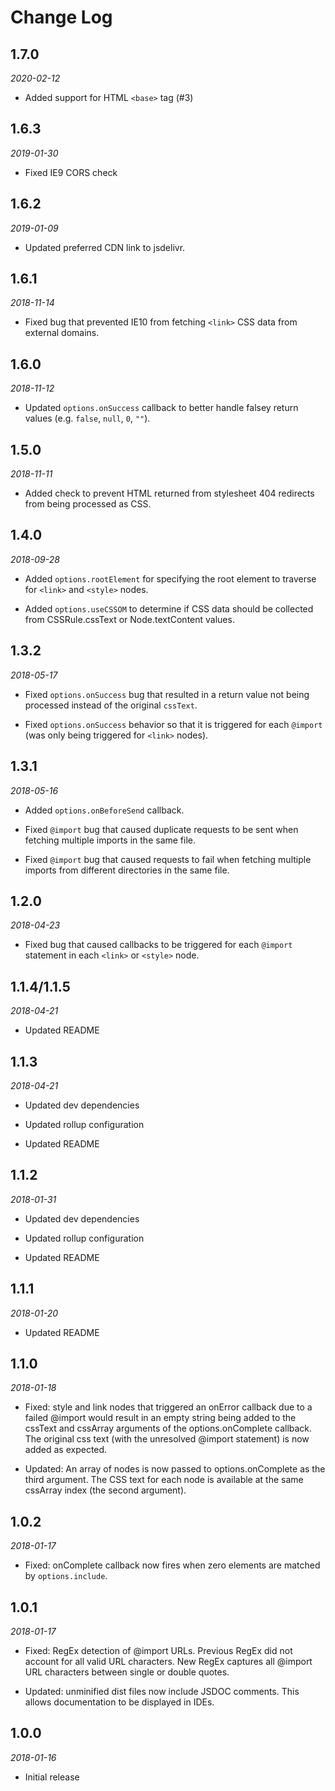 # Change Log

## 1.7.0

*2020-02-12*

- Added support for HTML `<base>` tag (#3)

## 1.6.3

*2019-01-30*

- Fixed IE9 CORS check

## 1.6.2

*2019-01-09*

- Updated preferred CDN link to jsdelivr.

## 1.6.1

*2018-11-14*

- Fixed bug that prevented IE10 from fetching `<link>` CSS data from external
  domains.

## 1.6.0

*2018-11-12*

- Updated `options.onSuccess` callback to better handle falsey return values
  (e.g. `false`, `null`, `0`, `""`).

## 1.5.0

*2018-11-11*

- Added check to prevent HTML returned from stylesheet 404 redirects from being
  processed as CSS.

## 1.4.0

*2018-09-28*

- Added `options.rootElement` for specifying the root element to traverse for
  `<link>` and `<style>` nodes.

- Added `options.useCSSOM` to determine if CSS data should be collected from
  CSSRule.cssText or Node.textContent values.

## 1.3.2

*2018-05-17*

- Fixed `options.onSuccess` bug that resulted in a return value not being
  processed instead of the original `cssText`.

- Fixed `options.onSuccess` behavior so that it is triggered for each `@import`
  (was only being triggered for `<link>` nodes).

## 1.3.1

*2018-05-16*

- Added `options.onBeforeSend` callback.

- Fixed `@import` bug that caused duplicate requests to be sent when fetching
  multiple imports in the same file.

- Fixed `@import` bug that caused requests to fail when fetching multiple
  imports from different directories in the same file.

## 1.2.0

*2018-04-23*

- Fixed bug that caused callbacks to be triggered for each `@import` statement
  in each `<link>` or `<style>` node.

## 1.1.4/1.1.5

*2018-04-21*

- Updated README

## 1.1.3

*2018-04-21*

- Updated dev dependencies

- Updated rollup configuration

- Updated README

## 1.1.2

*2018-01-31*

- Updated dev dependencies

- Updated rollup configuration

- Updated README

## 1.1.1

*2018-01-20*

- Updated README

## 1.1.0

*2018-01-18*

- Fixed: style and link nodes that triggered an onError callback due to a failed
  @import would result in an empty string being added to the cssText and
  cssArray arguments of the options.onComplete callback. The original css text
  (with the unresolved @import statement) is now added as expected.

- Updated: An array of nodes is now passed to options.onComplete as the third
  argument. The CSS text for each node is available at the same cssArray index
  (the second argument).

## 1.0.2

*2018-01-17*

- Fixed: onComplete callback now fires when zero elements are matched by
  `options.include`.

## 1.0.1

*2018-01-17*

- Fixed: RegEx detection of @import URLs. Previous RegEx did not account for all
  valid URL characters. New RegEx captures all @import URL characters between
  single or double quotes.

- Updated: unminified dist files now include JSDOC comments. This allows
  documentation to be displayed in IDEs.

## 1.0.0

*2018-01-16*

- Initial release
